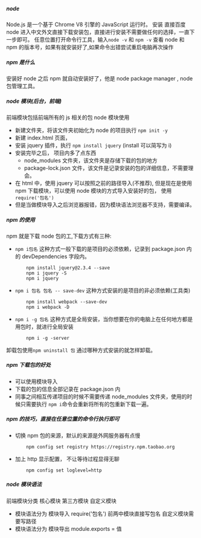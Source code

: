 ##### node

Node.js 是一个基于 Chrome V8 引擎的 JavaScript 运行时。
安装
直接百度 node 进入中文外文直接下载安装包，直接进行安装不需要做任何的选择，一直下一步即可。
任意位置打开命令行工具，输入`node -v` 和 `npm -v` 查看 node 和 npm 的版本号，如果有就安装好了,如果命令出错尝试重启电脑再次操作

##### npm 是什么

安装好 node 之后 npm 就自动安装好了，他是 node package manager , node 包管理工具。

##### node 模块(后台，前端)

前端模块包括前端所有的 js 相关的包
node 模块使用

- 新建文件夹，将该文件夹初始化为 node 的项目执行 `npm init -y`
- 新建 index.html 页面，
- 安装 jquery 插件，执行 `npm install jquery` (install 可以简写为 i)
- 安装完毕之后， 项目内多了点东西
  - node_modules 文件夹，该文件夹是存储下载的包的地方
  - package-lock.json 文件，该文件是记录安装的包的详细信息，不需要理会。
- 在 html 中，使用 jquery 可以按照之前的路径导入(不推荐), 但是现在是使用 npm 下载模块，可以使用 node 模块的方式导入安装好的包， 使用 `require('包名')`
- 但是当做模块导入之后浏览器报错，因为模块语法浏览器不支持，需要编译。

##### npm 的使用

npm 就是下载 node 包的工,下载方式有三种:

- `npm i包名` 这种方式一般下载的是项目的必须依赖，记录到 package.json 内的 devDependencies 字段内。
  ```
      npm install jquery@2.3.4 --save
      npm i jquery -S
      npm i jquery
  ```
- `npm i 包名 包名 -- save-dev` 这种方式安装的是项目的非必须依赖(工具类)
  ```
      npm install webpack --save-dev
      npm i webpack -D
  ```
- `npm i -g 包名` 这种方式是全局安装，当你想要在你的电脑上在任何地方都是用包时，就进行全局安装
  ```
      npm i -g -server
  ```

卸载包使用`npm uninstall 包` 通过哪种方式安装的就怎样卸载。

##### npm 下载包的好处

- 可以使用模块导入
- 下载的包的信息全部记录在 package.json 内
- 同事之间相互传递项目的时候不需要传递 node_modules 文件夹，使用的时候只需要执行 `npm i`命令会重新将所有的包重新下载一遍。

##### npm 的技巧，直接在任意位置的命令行执行即可

- 切换 npm 包的来源，默认的来源是外网服务器有点慢

  ```
      npm config set registry https://registry.npm.taobao.org
  ```

- 加上 http 显示配置， 不让等待过程显得无聊

  ```
      npm config set loglevel=http
  ```

##### node 模块语法

前端模块分类 核心模块 第三方模块 自定义模块

- 模块语法分为 模块导入 require('包名') 前两中模块直接写包名 自定义模块需要写路径
- 模块语法分为 模块导出 module.exports = 值
